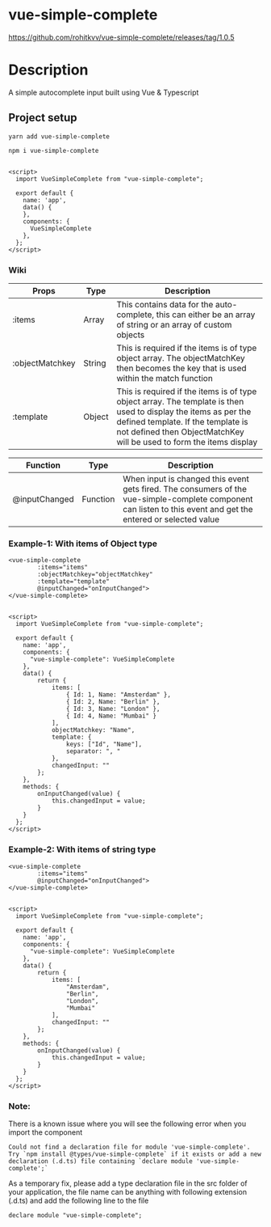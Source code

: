 # vue-simple-complete
https://github.com/rohitkvv/vue-simple-complete/releases/tag/1.0.5

# Description
A simple autocomplete input built using Vue & Typescript

## Project setup
```
yarn add vue-simple-complete

npm i vue-simple-complete

```

```

<script>
  import VueSimpleComplete from "vue-simple-complete";

  export default {
    name: 'app',
    data() {
    },
    components: {
      VueSimpleComplete
    },
  };
</script>

```

### Wiki
| Props | Type | Description |
|-------|------|-------------|
| :items | Array | This contains data for the auto-complete, this can either be an array of string or an array of custom objects|
| :objectMatchkey | String | This is required if the items is of type object array. The objectMatchKey then becomes the key that is used within the match function |
| :template | Object | This is required if the items is of type object array. The template is then used to display the items as per the defined template. If the template is not defined then ObjectMatchKey will be used to form the items display |

| Function | Type | Description |
|----------|------|-------------|
| @inputChanged | Function | When input is changed this event gets fired. The consumers of the vue-simple-complete component can listen to this event and get the entered or selected value |

### Example-1: With items of Object type
```
<vue-simple-complete
        :items="items"
        :objectMatchkey="objectMatchkey"
        :template="template"
        @inputChanged="onInputChanged">
</vue-simple-complete>

```

```

<script>
  import VueSimpleComplete from "vue-simple-complete";

  export default {
    name: 'app',
    components: {
      "vue-simple-complete": VueSimpleComplete
    },
    data() {
        return {
            items: [
                { Id: 1, Name: "Amsterdam" },
                { Id: 2, Name: "Berlin" },
                { Id: 3, Name: "London" },
                { Id: 4, Name: "Mumbai" }
            ],
            objectMatchkey: "Name",
            template: {
                keys: ["Id", "Name"],
                separator: ", "
            },
            changedInput: ""
        };
    },
    methods: {
        onInputChanged(value) {
            this.changedInput = value;
        }
    }
  };
</script>

```

### Example-2: With items of string type
```
<vue-simple-complete
        :items="items"
        @inputChanged="onInputChanged">
</vue-simple-complete>

```

```

<script>
  import VueSimpleComplete from "vue-simple-complete";

  export default {
    name: 'app',
    components: {
      "vue-simple-complete": VueSimpleComplete
    },
    data() {
        return {
            items: [
                "Amsterdam",
                "Berlin",
                "London",
                "Mumbai"
            ],
            changedInput: ""
        };
    },
    methods: {
        onInputChanged(value) {
            this.changedInput = value;
        }
    }
  };
</script>

```

### Note:
There is a known issue where you will see the following error when you import the component

```
Could not find a declaration file for module 'vue-simple-complete'.
Try `npm install @types/vue-simple-complete` if it exists or add a new declaration (.d.ts) file containing `declare module 'vue-simple-complete';`

```

As a temporary fix, please add a type declaration file in the src folder of your application, the file name can be anything with following extension
(.d.ts) and add the following line to the file

```
declare module "vue-simple-complete";

```
